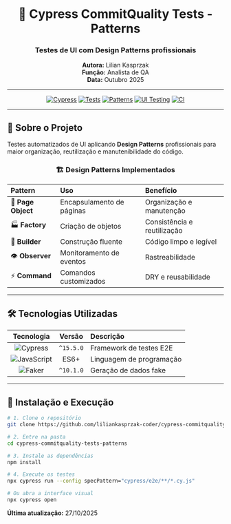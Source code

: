 <div align="center">

# 🎨 Cypress CommitQuality Tests - Patterns

### Testes de UI com Design Patterns profissionais

**Autora:** Lilian Kasprzak  
**Função:** Analista de QA  
**Data:** Outubro 2025

---

[![Cypress](https://img.shields.io/badge/Cypress-15.5.0-17202C?style=for-the-badge&logo=cypress&logoColor=white)](https://cypress.io)
[![Tests](https://img.shields.io/badge/tests-passing-brightgreen?style=for-the-badge&logo=checkmarx&logoColor=white)](https://github.com/liliankasprzak-coder/cypress-commitquality-tests-patterns)
[![Patterns](https://img.shields.io/badge/Design%20Patterns-5%2B-9C27B0?style=for-the-badge&logo=databricks&logoColor=white)](https://github.com/liliankasprzak-coder/cypress-commitquality-tests-patterns)
[![UI Testing](https://img.shields.io/badge/UI-CommitQuality-FF6B6B?style=for-the-badge&logo=testcafe&logoColor=white)](https://commitquality.com)
[![CI](https://img.shields.io/badge/CI-GitHub%20Actions-2088FF?style=for-the-badge&logo=github-actions&logoColor=white)](https://github.com/liliankasprzak-coder/cypress-commitquality-tests-patterns/actions)

</div>

---

## 🎯 Sobre o Projeto

Testes automatizados de UI aplicando **Design Patterns** profissionais para maior organização, reutilização e manutenibilidade do código.

<div align="center">

### 🏗️ Design Patterns Implementados

| Pattern | Uso | Benefício |
|:---|:---|:---|
| 📄 **Page Object** | Encapsulamento de páginas | Organização e manutenção |
| 🏭 **Factory** | Criação de objetos | Consistência e reutilização |
| 🧱 **Builder** | Construção fluente | Código limpo e legível |
| 👁️ **Observer** | Monitoramento de eventos | Rastreabilidade |
| ⚡ **Command** | Comandos customizados | DRY e reusabilidade |

</div>

---

## 🛠️ Tecnologias Utilizadas

<div align="center">

| Tecnologia | Versão | Descrição |
|:---:|:---:|:---|
| ![Cypress](https://img.shields.io/badge/Cypress-15.5.0-17202C?logo=cypress&logoColor=white) | `^15.5.0` | Framework de testes E2E |
| ![JavaScript](https://img.shields.io/badge/JavaScript-ES6+-F7DF1E?logo=javascript&logoColor=black) | ES6+ | Linguagem de programação |
| ![Faker](https://img.shields.io/badge/Faker.js-10.1.0-FF6B6B?logo=npm&logoColor=white) | `^10.1.0` | Geração de dados fake |

</div>

---

## 🚀 Instalação e Execução

```bash
# 1. Clone o repositório
git clone https://github.com/liliankasprzak-coder/cypress-commitquality-tests-patterns.git

# 2. Entre na pasta
cd cypress-commitquality-tests-patterns

# 3. Instale as dependências
npm install

# 4. Execute os testes
npx cypress run --config specPattern="cypress/e2e/**/*.cy.js"

# Ou abra a interface visual
npx cypress open
```

**Última atualização:** 27/10/2025
